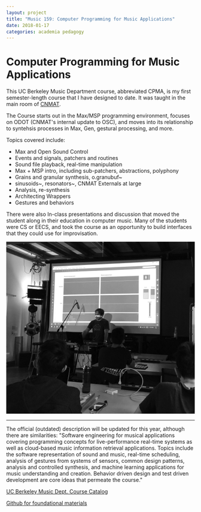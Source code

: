 ```yaml
---
layout: project
title: "Music 159: Computer Programming for Music Applications"
date: 2018-01-17
categories: academia pedagogy
---
```


# Computer Programming for Music Applications

This UC Berkeley Music Department course, abbreviated CPMA, is my first semester-length course that I have designed to date.  It was taught in the main room of [CNMAT](http://cnmat.berkeley.edu/).

The Course starts out in the Max/MSP programming environment, focuses on ODOT (CNMAT's internal update to OSC), and moves into its relationship to syntehsis processes in Max, Gen, gestural processing, and more.

Topics covered include:

- Max and Open Sound Control
- Events and signals, patchers and routines
- Sound file playback, real-time manipulation
- Max + MSP intro, including sub-patchers, abstractions, polyphony
- Grains and granular synthesis, o.granubuf~
- sinusoids~, resonators~, CNMAT Externals at large
- Analysis, re-synthesis
- Architecting Wrappers
- Gestures and behaviors

There were also In-class presentations and discussion that moved the student along in their education in computer music.  Many of the students were CS or EECS, and took the course as an opportunity to build interfaces that they could use for improvisation.

![CPMA](/assets/cpma_final.png)

---

The official (outdated) description will be updated for this year, although there are similarities:  "Software engineering for musical applications covering programming concepts for live-performance real-time systems as well as cloud-based music information retrieval applications. Topics include the software representation of sound and music, real-time scheduling, analysis of gestures from systems of sensors, common design patterns, analysis and controlled synthesis, and machine learning applications for music understanding and creation. Behavior driven design and test driven development are core ideas that permeate the course."

[UC Berkeley Music Dept. Course Catalog](http://guide.berkeley.edu/courses/music/)

[Github for foundational materials](https://github.com/CNMAT/CNMAT-odot-cpma)

